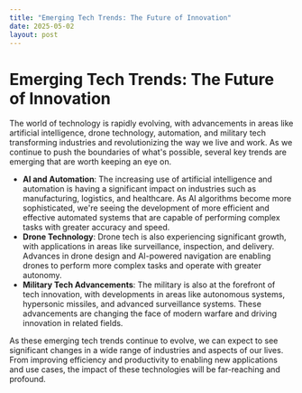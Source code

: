 ```yaml
---
title: "Emerging Tech Trends: The Future of Innovation"
date: 2025-05-02
layout: post
---
```


# Emerging Tech Trends: The Future of Innovation
The world of technology is rapidly evolving, with advancements in areas like artificial intelligence, drone technology, automation, and military tech transforming industries and revolutionizing the way we live and work. As we continue to push the boundaries of what's possible, several key trends are emerging that are worth keeping an eye on.

* **AI and Automation**: The increasing use of artificial intelligence and automation is having a significant impact on industries such as manufacturing, logistics, and healthcare. As AI algorithms become more sophisticated, we're seeing the development of more efficient and effective automated systems that are capable of performing complex tasks with greater accuracy and speed.
* **Drone Technology**: Drone tech is also experiencing significant growth, with applications in areas like surveillance, inspection, and delivery. Advances in drone design and AI-powered navigation are enabling drones to perform more complex tasks and operate with greater autonomy.
* **Military Tech Advancements**: The military is also at the forefront of tech innovation, with developments in areas like autonomous systems, hypersonic missiles, and advanced surveillance systems. These advancements are changing the face of modern warfare and driving innovation in related fields.

As these emerging tech trends continue to evolve, we can expect to see significant changes in a wide range of industries and aspects of our lives. From improving efficiency and productivity to enabling new applications and use cases, the impact of these technologies will be far-reaching and profound.